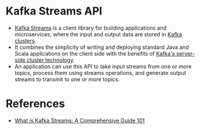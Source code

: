 # Kafka Streams API
- [Kafka Streams](https://kafka.apache.org/documentation/streams/) is a client library for building applications and microservices, where the input and output data are stored in [Kafka clusters](Readme.md). 
- It combines the simplicity of writing and deploying standard Java and Scala applications on the client side with the benefits of [Kafka's server-side cluster technology](Readme.md).
- An application can use this API to take input streams from one or more topics, process them using streams operations, and generate output streams to transmit to one or more topics.

# References
- [What is Kafka Streams: A Comprehensive Guide 101](https://hevodata.com/learn/kafka-streams/)